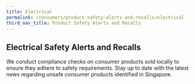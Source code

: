```yaml
---
title: Electrical
permalink: /consumers/product-safety-alerts-and-recalls/electrical
third_nav_title: Product Safety Alerts and Recalls
---
```

## Electrical Safety Alerts and Recalls
We conduct compliance checks on consumer products sold locally to ensure they adhere to safety requirements. Stay up to date with the latest news regarding unsafe consumer products identified in Singapore.
